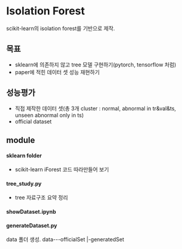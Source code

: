 # Isolation Forest

scikit-learn의 isolation forest를 기반으로 제작.

## 목표
- sklearn에 의존하지 않고 tree 모델 구현하기(pytorch, tensorflow 처럼)
- paper에 적힌 데이터 셋 성능 재현하기

## 성능평가

- 직접 제작한 데이터 셋(총 3개 cluster : normal, abnormal in tr&val&ts, unseen abnormal only in ts)
- official dataset

## module

#### sklearn folder
- scikit-learn iForest 코드 따라만들어 보기

#### tree_study.py
- tree 자료구조 요약 정리

#### showDataset.ipynb

#### generateDataset.py
data 폴더 생성.
data---officialSet
     |-generatedSet